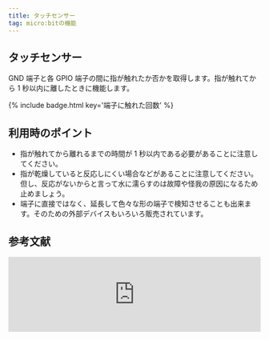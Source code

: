 ```yaml
---
title: タッチセンサー
tag: micro:bitの機能
---
```


## タッチセンサー

GND 端子と各 GPIO 端子の間に指が触れたか否かを取得します。指が触れてから 1 秒以内に離したときに機能します。

{% include badge.html key='端子に触れた回数' %}

## 利用時のポイント

- 指が触れてから離れるまでの時間が 1 秒以内である必要があることに注意してください。
- 指が乾燥していると反応しにくい場合などがあることに注意してください。但し、反応がないからと言って水に濡らすのは故障や怪我の原因になるため止めましょう。
- 端子に直接ではなく、延長して色々な形の端子で検知させることも出来ます。そのための外部デバイスもいろいろ販売されています。

## 参考文献

<iframe title="On Pin Pressed" src="https://hatenablog-parts.com/embed?url=https://makecode.microbit.org/reference/input/on-pin-pressed" width="100%" height="150" frameborder="0" scrolling="no" loading="lazy"></iframe>
